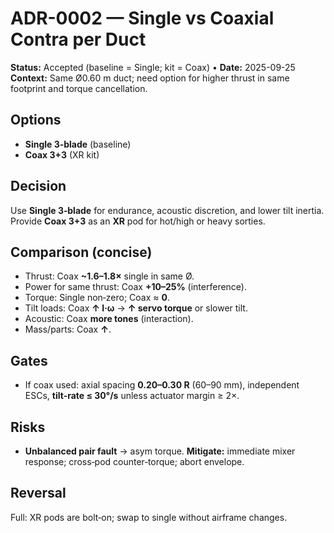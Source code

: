 # ADR-0002 — Single vs Coaxial Contra per Duct
**Status:** Accepted (baseline = Single; kit = Coax) • **Date:** 2025-09-25  
**Context:** Same Ø0.60 m duct; need option for higher thrust in same footprint and torque cancellation.

## Options
- **Single 3‑blade** (baseline)  
- **Coax 3+3** (XR kit)

## Decision
Use **Single 3‑blade** for endurance, acoustic discretion, and lower tilt inertia. Provide **Coax 3+3** as an **XR** pod for hot/high or heavy sorties.

## Comparison (concise)
- Thrust: Coax **~1.6–1.8×** single in same Ø.  
- Power for same thrust: Coax **+10–25%** (interference).  
- Torque: Single non‑zero; Coax ≈ **0**.  
- Tilt loads: Coax **↑ I·ω** → **↑ servo torque** or slower tilt.  
- Acoustic: Coax **more tones** (interaction).  
- Mass/parts: Coax **↑**.

## Gates
- If coax used: axial spacing **0.20–0.30 R** (60–90 mm), independent ESCs, **tilt‑rate ≤ 30°/s** unless actuator margin ≥ 2×.

## Risks
- **Unbalanced pair fault** → asym torque. **Mitigate:** immediate mixer response; cross‑pod counter‑torque; abort envelope.

## Reversal
Full: XR pods are bolt‑on; swap to single without airframe changes.
